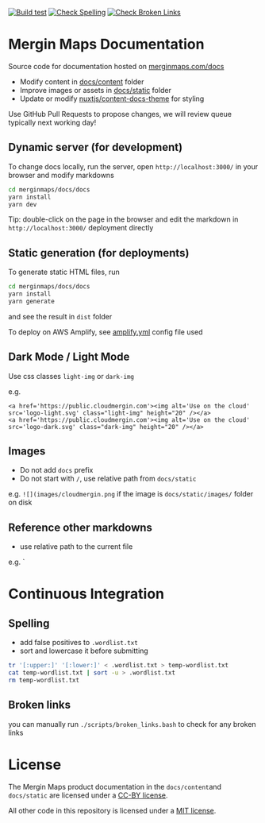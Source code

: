 [![Build test](https://github.com/MerginMaps/docs/actions/workflows/main.yml/badge.svg)](https://github.com/MerginMaps/docs/actions/workflows/main.yml)
[![Check Spelling](https://github.com/MerginMaps/docs/actions/workflows/spellcheck.yml/badge.svg)](https://github.com/MerginMaps/docs/actions/workflows/spellcheck.yml)
[![Check Broken Links](https://github.com/MerginMaps/docs/actions/workflows/brokenlinks.yml/badge.svg)](https://github.com/MerginMaps/docs/actions/workflows/brokenlinks.yml)

# Mergin Maps Documentation

Source code for documentation hosted on [merginmaps.com/docs](https://merginmaps.com/docs)

- Modify content in [docs/content](docs/content) folder 
- Improve images or assets in [docs/static](docs/static) folder
- Update or modify [nuxtjs/content-docs-theme](https://content.nuxtjs.org) for styling

Use GitHub Pull Requests to propose changes, we will review queue typically next working day!

## Dynamic server (for development)
To change docs locally, run the server, open `http://localhost:3000/` in your browser and modify markdowns

```bash
cd merginmaps/docs/docs
yarn install
yarn dev
```

Tip: double-click on the page in the browser and edit the markdown in `http://localhost:3000/` deployment directly

## Static generation (for deployments)

To generate static HTML files, run 

```bash
cd merginmaps/docs/docs
yarn install
yarn generate
```

and see the result in `dist` folder

To deploy on AWS Amplify, see [amplify.yml](amplify.yml) config file used

## Dark Mode / Light Mode

Use css classes `light-img` or `dark-img`

e.g.
```
<a href='https://public.cloudmergin.com'><img alt='Use on the cloud' src='logo-light.svg' class="light-img" height="20" /></a>
<a href='https://public.cloudmergin.com'><img alt='Use on the cloud' src='logo-dark.svg' class="dark-img" height="20" /></a>
```

## Images 

 - Do not add `docs` prefix
 - Do not start with `/`, use relative path from `docs/static`

e.g. `![](images/cloudmergin.png` if the image is `docs/static/images/` folder on disk

## Reference other markdowns 
 - use relative path to the current file

e.g. `[](../mobile/othermarkdown.md)

# Continuous Integration

## Spelling

- add false positives to `.wordlist.txt`
- sort and lowercase it before submitting

```bash
tr '[:upper:]' '[:lower:]' < .wordlist.txt > temp-wordlist.txt
cat temp-wordlist.txt | sort -u > .wordlist.txt
rm temp-wordlist.txt
```

## Broken links

you can manually run `./scripts/broken_links.bash` to check for any broken links

# License

The Mergin Maps product documentation in the `docs/content`and `docs/static` are licensed under a [CC-BY license](LICENSE).

All other code in this repository is licensed under a [MIT license](LICENSE-CODE).
